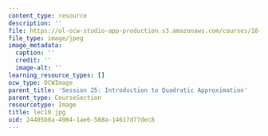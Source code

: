 ```yaml
---
content_type: resource
description: ''
file: https://ol-ocw-studio-app-production.s3.amazonaws.com/courses/18-01sc-single-variable-calculus-fall-2010/24405b8a49841ae6588a14617d77dec8_lec10.jpg
file_type: image/jpeg
image_metadata:
  caption: ''
  credit: ''
  image-alt: ''
learning_resource_types: []
ocw_type: OCWImage
parent_title: 'Session 25: Introduction to Quadratic Approximation'
parent_type: CourseSection
resourcetype: Image
title: lec10.jpg
uid: 24405b8a-4984-1ae6-588a-14617d77dec8
---
```

